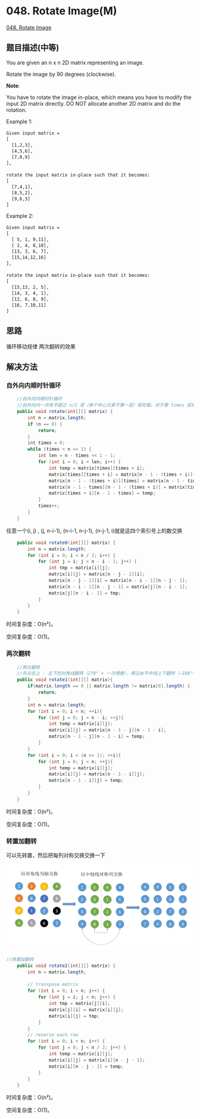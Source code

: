 # 048. Rotate Image\(M\)

[048. Rotate Image](https://leetcode-cn.com/problems/rotate-image/)

## 题目描述\(中等\)

You are given an n x n 2D matrix representing an image.

Rotate the image by 90 degrees \(clockwise\).

**Note**:

You have to rotate the image in-place, which means you have to modify the input 2D matrix directly. DO NOT allocate another 2D matrix and do the rotation.

Example 1:

```
Given input matrix = 
[
  [1,2,3],
  [4,5,6],
  [7,8,9]
],

rotate the input matrix in-place such that it becomes:
[
  [7,4,1],
  [8,5,2],
  [9,6,3]
]
```

Example 2:

```
Given input matrix =
[
  [ 5, 1, 9,11],
  [ 2, 4, 8,10],
  [13, 3, 6, 7],
  [15,14,12,16]
], 

rotate the input matrix in-place such that it becomes:
[
  [15,13, 2, 5],
  [14, 3, 4, 1],
  [12, 6, 8, 9],
  [16, 7,10,11]
]
```

## 思路

循环移动规律
两次翻转的效果

## 解决方法

### 自外向内顺时针循环

```java
    //自外向内顺时针循环
    //自外向内一共有不超过 n/2 层（单个中心元素不算一层）矩形框。对于第 times 层矩形框，其框边长 len=nums-(times*2)，将其顺时针分为 4 份 len-1 的边，对四条边进行元素的循环交换即可。
    public void rotate(int[][] matrix) {
        int n = matrix.length;
        if (n == 0) {
            return;
        }
        int times = 0;
        while (times < n >> 1) {
            int len = n - times << 1 - 1;
            for (int i = 0; i < len; i++) {
                int temp = matrix[times][times + i];
                matrix[times][times + i] = matrix[n - 1 - (times + i)][times];
                matrix[n - 1 - (times + i)][times] = matrix[n - 1 - times][n - 1 - (times + i)];
                matrix[n - 1 - times][n - 1 - (times + i)] = matrix[times + i][n - 1 - times];
                matrix[times + i][n - 1 - times] = temp;
            }
            times++;
        }
    }
```
任意一个(i, j) , (j, n-i-1), (n-i-1, n-j-1), (n-j-1, i)就是这四个索引号上的数交换

```java
    public void rotate0(int[][] matrix) {
        int n = matrix.length;
        for (int i = 0; i < n / 2; i++) {
            for (int j = i; j < n - i - 1; j++) {
                int tmp = matrix[i][j];
                matrix[i][j] = matrix[n - j - 1][i];
                matrix[n - j - 1][i] = matrix[n - i - 1][n - j - 1];
                matrix[n - i - 1][n - j - 1] = matrix[j][n - i - 1];
                matrix[j][n - i - 1] = tmp;
            }
        }
    }
```

时间复杂度：O\(n²\)。

空间复杂度：O\(1\)。

### 两次翻转

```java
    //两次翻转
    //先沿右上 - 左下的对角线翻转（270° + 一次镜像），再沿水平中线上下翻转（−180°+ 一次镜像），可以实现顺时针 90 度的旋转效果
    public void rotate1(int[][] matrix){
        if(matrix.length == 0 || matrix.length != matrix[0].length) {
            return;
        }
        int n = matrix.length;
        for (int i = 0; i < n; ++i){
            for (int j = 0; j < n - i; ++j){
                int temp = matrix[i][j];
                matrix[i][j] = matrix[n - 1 - j][n - 1 - i];
                matrix[n - 1 - j][n - 1 - i] = temp;
            }
        }
        for (int i = 0; i < (n >> 1); ++i){
            for (int j = 0; j < n; ++j){
                int temp = matrix[i][j];
                matrix[i][j] = matrix[n - 1 - i][j];
                matrix[n - 1 - i][j] = temp;
            }
        }
    }
```

时间复杂度：O\(n²\)。

空间复杂度：O\(1\)。

### 转置加翻转

可以先转置，然后把每列对称交换交换一下

![](../assets/leetcode-note/001-100/048-s-3-1.png)

```java
//转置加翻转
    public void rotate2(int[][] matrix) {
        int n = matrix.length;

        // transpose matrix
        for (int i = 0; i < n; i++) {
            for (int j = i; j < n; j++) {
                int tmp = matrix[j][i];
                matrix[j][i] = matrix[i][j];
                matrix[i][j] = tmp;
            }
        }
        // reverse each row
        for (int i = 0; i < n; i++) {
            for (int j = 0; j < n / 2; j++) {
                int temp = matrix[i][j];
                matrix[i][j] = matrix[i][n - j - 1];
                matrix[i][n - j - 1] = temp;
            }
        }
    }
```

时间复杂度：O\(n²\)。

空间复杂度：O\(1\)。

